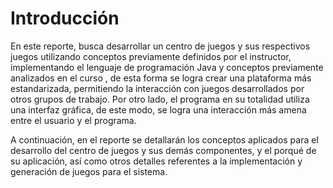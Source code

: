 # Introducción

En este reporte, busca desarrollar un centro de juegos y sus respectivos juegos utilizando 
conceptos previamente definidos por el instructor, implementando el lenguaje de programación 
Java y conceptos previamente analizados en el curso , de esta forma se logra crear una plataforma más estandarizada, 
permitiendo la interacción con juegos desarrollados por otros grupos de trabajo.
Por otro lado, el programa en su totalidad utiliza una interfaz gráfica, de este modo, 
se logra una interacción más amena entre el usuario y el programa.

A continuación, en el reporte se detallarán los conceptos aplicados para el desarrollo del 
centro de juegos y sus demás componentes, y el porqué de su aplicación, así como otros detalles 
referentes a la implementación y generación de juegos para el sistema.
